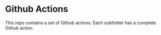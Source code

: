 # Github Actions

This repo contains a set of Github actions. Each subfolder has a complete Github action. 
